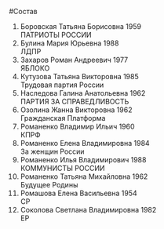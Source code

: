 #Состав
1. Боровская Татьяна Борисовна 1959   
    ПАТРИОТЫ РОССИИ
2. Булина Мария Юрьевна 1988   
    ЛДПР
3. Захаров Роман Андреевич 1977   
    ЯБЛОКО
4. Кутузова Татьяна Викторовна 1985   
    Трудовая партия России
5. Наследова Галина Анатольевна 1962   
    ПАРТИЯ ЗА СПРАВЕДЛИВОСТЬ
6. Озолина Жанна Викторовна 1962   
    Гражданская Платформа
7. Романенко Владимир Ильич 1960   
    КПРФ
8. Романенко Елена Владимировна 1984   
    За женщин России
9. Романенко Илья Владимирович 1988   
    КОММУНИСТЫ РОССИИ
10. Романенко Татьяна Михайловна 1962   
    Будущее Родины
11. Ромашова Елена Васильевна 1954   
    СР
12. Соколова Светлана Владимировна 1982   
    ЕР
